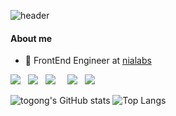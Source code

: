 ![header](https://capsule-render.vercel.app/api?type=Slice&color=auto&height=150&section=header&text=Welcome!&fontSize=90)

<h4>About me</h4>
<ul>
  <li>💼 FrontEnd Engineer at <a href="https://www.nialabs.com/">nialabs</a></li>
</ul>
<p>
<img src="https://img.shields.io/badge/HTML5-E34F26?style=flat-square&logo=HTML5&logoColor=white"/></a> &nbsp
<img src="https://img.shields.io/badge/CSS3-1572B6?style=flat-square&logo=CSS3&logoColor=white"/></a> &nbsp
<img src="https://img.shields.io/badge/JavaScript-F7DF1E?style=flat-square&logo=JavaScript&logoColor=white"/></a> &nbsp
<img src="https://img.shields.io/badge/React-61DAFB?style=flat&logo=React&logoColor=white"/> &nbsp
<img src="https://img.shields.io/badge/Nextjs-3DDC84?style=flat-square&logo=Android&logoColor=white"/></a> &nbsp
<img src="https://img.shields.io/badge/MySQL-4479A1?style=flat-square&logo=MySQL&logoColor=white"/></a> &nbsp 

<!--
**togongs/togongs** is a ✨ _special_ ✨ repository because its `README.md` (this file) appears on your GitHub profile.

Here are some ideas to get you started:

- 🔭 I’m currently working on ...
- 🌱 I’m currently learning ...
- 👯 I’m looking to collaborate on ...
- 🤔 I’m looking for help with ...
- 💬 Ask me about ...
- 📫 How to reach me: ...
- 😄 Pronouns: ...
- ⚡ Fun fact: ...
-->
![togong's GitHub stats](https://github-readme-stats.vercel.app/api?username=togongs&show_icons=true&theme=white)
![Top Langs](https://github-readme-stats.vercel.app/api/top-langs/?username=togongs&layout=compact)

